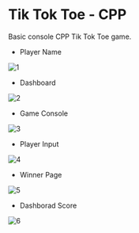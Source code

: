 # Tik Tok Toe - CPP
Basic console CPP Tik Tok Toe game.

- Player Name

![1](https://user-images.githubusercontent.com/105803143/185785069-8534e75b-ee11-41cb-b2e3-dd2da90272ad.PNG)

- Dashboard

![2](https://user-images.githubusercontent.com/105803143/185785061-1f9ed214-59ca-40e2-84c2-4692db0a1c82.PNG)

- Game Console

![3](https://user-images.githubusercontent.com/105803143/185785063-4ab82f38-a7ce-4efa-a503-de3b39f029ff.PNG)

- Player Input

![4](https://user-images.githubusercontent.com/105803143/185785064-674ae39c-bc82-4829-b192-ce2b67935f32.PNG)

- Winner Page


![5](https://user-images.githubusercontent.com/105803143/185785065-2021275e-fd3b-49d2-83c1-b833e5b3b587.PNG)

- Dashborad Score

![6](https://user-images.githubusercontent.com/105803143/185785066-ef12947c-155c-4f63-81c1-507a5c6309a1.PNG)

